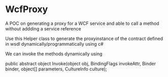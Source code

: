 # WcfProxy
A POC on generating a proxy for a WCF service and able to call a method  without addding a service reference

Use this Helper class to generate the proxyinstance of the contract defined in wsdl dynamically/programmatically using c#

We can invoke the methods dynamically using 

  public abstract object Invoke(object obj, BindingFlags invokeAttr, Binder binder, object[] parameters, CultureInfo culture);
  
 
